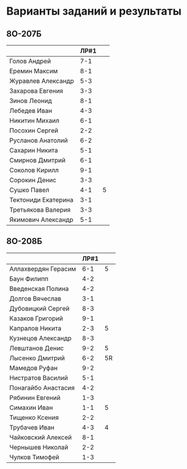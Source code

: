 # Варианты заданий и результаты

## 8О-207Б
|                     | ЛР#1 |   |
|---------------------|------|---|
| Голов Андрей        | 7-1  |   |
| Еремин Максим       | 8-1  |   |
| Журавлев Александр  | 5-3  |   |
| Захарова Евгения    | 3-3  |   |
| Зинов  Леонид       | 8-1  |   |
| Лебедев Иван        | 4-3  |   |
| Никитин Михаил      | 6-1  |   |
| Посохин Сергей      | 2-2  |   |
| Русланов Анатолий   | 6-2  |   |
| Сахарин Никита      | 5-1  |   |
| Смирнов Дмитрий     | 6-1  |   |
| Соколов Кирилл      | 9-1  |   |
| Сорокин Денис       | 3-3  |   |
| Сушко Павел         | 4-1  | 5 |
| Тектониди Екатерина | 3-1  |   |
| Третьякова Валерия  | 3-3  |   |
| Якимович Александр  | 5-1  |   |

## 8О-208Б
|                     | ЛР#1 |   |
|---------------------|------|---|
| Аллахвердян Герасим | 6-1  | 5 |
| Баун Филипп         | 4-2  |   |
| Введенская Полина   | 4-2  |   |
| Долгов Вячеслав     | 3-1  |   |
| Дубовицкий Сергей   | 8-3  |   |
| Казаков Григорий    | 9-1  |   |
| Капралов Никита     | 2-3  | 5 |
| Кузнецов Александр  | 8-3  |   |
| Левштанов Денис     | 9-2  | 5 |
| Лысенко Дмитрий     | 6-2  | 5R|
| Мамедов Руфан       | 9-2  |   |
| Нистратов Василий   | 5-1  |   |
| Понагайбо Анастасия | 4-2  |   |
| Рябинин Евгений     | 1-3  |   |
| Симахин Иван        | 1-1  | 5 |
| Тищенко Ксения      | 2-2  |   |
| Трубачев Иван       | 4-3  | 4 |
| Чайковский Алексей  | 8-1  |   |
| Чернышев Николай    | 2-2  |   |
| Чулков Тимофей      | 1-3  |   |
